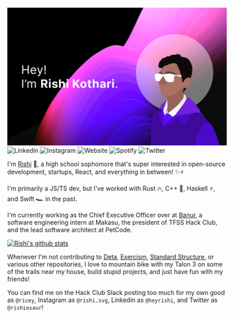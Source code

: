 ![Rishi](https://github.com/rishiosaur/rishiosaur/raw/master/rishireadme.png)
![Linkedin](https://img.shields.io/badge/-heyrishi-510aed?style=for-the-badge&logo=Linkedin&logoColor=white&link=https://linkedin.com/in/heyrishi/)
![Instagram](https://img.shields.io/badge/-rishi.cx-df48ff?style=for-the-badge&logo=Instagram&logoColor=white&link=https://instagram.com/rishi.cx/)
![Website](https://img.shields.io/badge/-rishi.cx-ff66ce?style=for-the-badge&logoColor=white&link=https://instagram.com/rishi.cx/)
![Spotify](https://img.shields.io/badge/-rishiosaur-31099c?style=for-the-badge&logo=Spotify&logoColor=white&link=https://instagram.com/rishiosaur/)
![Twitter](https://img.shields.io/badge/-rishiosaur-610cff?style=for-the-badge&logo=Twitter&logoColor=white&link=https://twitter.com/rishiosaur/)

I'm [Rishi](https://rishi.cx) 🌌, a high school sophomore that's super interested in open-source development, startups, React, and everything in between! ✨⚡️

I'm primarily a JS/TS dev, but I've worked with Rust 🔥, C++ 💖, Haskell ⚡️, and Swift 🏎 in the past.

I'm currently working as the Chief Executive Officer over at [Banur](https://github.com/banurapp), a software engineering intern at Makasu, the president of TFSS Hack Club, and the lead software architect at PetCode.

[![Rishi's github stats](https://github-readme-stats.vercel.app/api?username=rishiosaur&bg_color=000000&text_color=ff5bff&title_color=9e2eff)](https://github.com/anuraghazra/github-readme-stats)

Whenever I'm not contributing to [Deta](https://deta.sh), [Exercism](https://exercism.io), [Standard Structure](https://github.com/Standard-Structure), or various other repositories, I love to mountain bike with my Talon 3 on some of the trails near my house, build stupid projects, and just have fun with my friends!

You can find me on the Hack Club Slack posting too much for my own good as `@ricey`, Instagram as `@rishi.svg`, Linkedin as `@heyrishi`, and Twitter as `@rishiosaur`!
